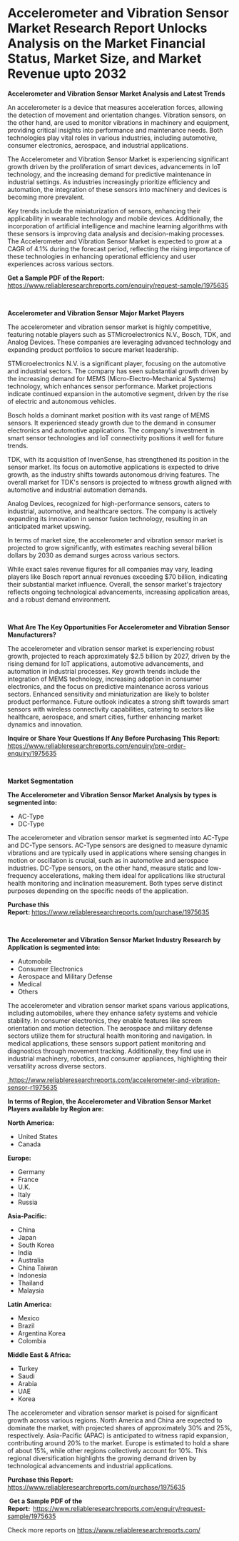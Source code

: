 <p><h1>Accelerometer and Vibration Sensor Market Research Report Unlocks Analysis on the Market Financial Status, Market Size, and Market Revenue upto 2032</h1></p><p><strong>Accelerometer and Vibration Sensor Market Analysis and Latest Trends</strong></p>
<p><p>An accelerometer is a device that measures acceleration forces, allowing the detection of movement and orientation changes. Vibration sensors, on the other hand, are used to monitor vibrations in machinery and equipment, providing critical insights into performance and maintenance needs. Both technologies play vital roles in various industries, including automotive, consumer electronics, aerospace, and industrial applications.</p><p>The Accelerometer and Vibration Sensor Market is experiencing significant growth driven by the proliferation of smart devices, advancements in IoT technology, and the increasing demand for predictive maintenance in industrial settings. As industries increasingly prioritize efficiency and automation, the integration of these sensors into machinery and devices is becoming more prevalent.</p><p>Key trends include the miniaturization of sensors, enhancing their applicability in wearable technology and mobile devices. Additionally, the incorporation of artificial intelligence and machine learning algorithms with these sensors is improving data analysis and decision-making processes. The Accelerometer and Vibration Sensor Market is expected to grow at a CAGR of 4.1% during the forecast period, reflecting the rising importance of these technologies in enhancing operational efficiency and user experiences across various sectors.</p></p>
<p><strong>Get a Sample PDF of the Report:&nbsp;</strong> <a href="https://www.reliableresearchreports.com/enquiry/request-sample/1975635?utm_campaign=2128&utm_medium=2&utm_source=Github&utm_content=ia&utm_term=11022025&utm_id=accelerometer-and-vibration-sensor">https://www.reliableresearchreports.com/enquiry/request-sample/1975635</a></p>
<p>&nbsp;</p>
<p><strong>Accelerometer and Vibration Sensor Major Market Players</strong></p>
<p><p>The accelerometer and vibration sensor market is highly competitive, featuring notable players such as STMicroelectronics N.V., Bosch, TDK, and Analog Devices. These companies are leveraging advanced technology and expanding product portfolios to secure market leadership.</p><p>STMicroelectronics N.V. is a significant player, focusing on the automotive and industrial sectors. The company has seen substantial growth driven by the increasing demand for MEMS (Micro-Electro-Mechanical Systems) technology, which enhances sensor performance. Market projections indicate continued expansion in the automotive segment, driven by the rise of electric and autonomous vehicles.</p><p>Bosch holds a dominant market position with its vast range of MEMS sensors. It experienced steady growth due to the demand in consumer electronics and automotive applications. The company's investment in smart sensor technologies and IoT connectivity positions it well for future trends.</p><p>TDK, with its acquisition of InvenSense, has strengthened its position in the sensor market. Its focus on automotive applications is expected to drive growth, as the industry shifts towards autonomous driving features. The overall market for TDK's sensors is projected to witness growth aligned with automotive and industrial automation demands.</p><p>Analog Devices, recognized for high-performance sensors, caters to industrial, automotive, and healthcare sectors. The company is actively expanding its innovation in sensor fusion technology, resulting in an anticipated market upswing.</p><p>In terms of market size, the accelerometer and vibration sensor market is projected to grow significantly, with estimates reaching several billion dollars by 2030 as demand surges across various sectors.</p><p>While exact sales revenue figures for all companies may vary, leading players like Bosch report annual revenues exceeding $70 billion, indicating their substantial market influence. Overall, the sensor market's trajectory reflects ongoing technological advancements, increasing application areas, and a robust demand environment.</p></p>
<p>&nbsp;</p>
<p><strong>What Are The Key Opportunities For Accelerometer and Vibration Sensor Manufacturers?</strong></p>
<p><p>The accelerometer and vibration sensor market is experiencing robust growth, projected to reach approximately $2.5 billion by 2027, driven by the rising demand for IoT applications, automotive advancements, and automation in industrial processes. Key growth trends include the integration of MEMS technology, increasing adoption in consumer electronics, and the focus on predictive maintenance across various sectors. Enhanced sensitivity and miniaturization are likely to bolster product performance. Future outlook indicates a strong shift towards smart sensors with wireless connectivity capabilities, catering to sectors like healthcare, aerospace, and smart cities, further enhancing market dynamics and innovation.</p></p>
<p><strong>Inquire or Share Your Questions If Any Before Purchasing This Report:</strong> <a href="https://www.reliableresearchreports.com/enquiry/pre-order-enquiry/1975635?utm_campaign=2128&utm_medium=2&utm_source=Github&utm_content=ia&utm_term=11022025&utm_id=accelerometer-and-vibration-sensor">https://www.reliableresearchreports.com/enquiry/pre-order-enquiry/1975635</a></p>
<p>&nbsp;</p>
<p><strong>Market Segmentation</strong></p>
<p><strong>The Accelerometer and Vibration Sensor Market Analysis by types is segmented into:</strong></p>
<p><ul><li>AC-Type</li><li>DC-Type</li></ul></p>
<p><p>The accelerometer and vibration sensor market is segmented into AC-Type and DC-Type sensors. AC-Type sensors are designed to measure dynamic vibrations and are typically used in applications where sensing changes in motion or oscillation is crucial, such as in automotive and aerospace industries. DC-Type sensors, on the other hand, measure static and low-frequency accelerations, making them ideal for applications like structural health monitoring and inclination measurement. Both types serve distinct purposes depending on the specific needs of the application.</p></p>
<p><strong>Purchase this Report:&nbsp;</strong><a href="https://www.reliableresearchreports.com/purchase/1975635?utm_campaign=2128&utm_medium=2&utm_source=Github&utm_content=ia&utm_term=11022025&utm_id=accelerometer-and-vibration-sensor">https://www.reliableresearchreports.com/purchase/1975635</a></p>
<p>&nbsp;</p>
<p><strong>The Accelerometer and Vibration Sensor Market Industry Research by Application is segmented into:</strong></p>
<p><ul><li>Automobile</li><li>Consumer Electronics</li><li>Aerospace and Military Defense</li><li>Medical</li><li>Others</li></ul></p>
<p><p>The accelerometer and vibration sensor market spans various applications, including automobiles, where they enhance safety systems and vehicle stability. In consumer electronics, they enable features like screen orientation and motion detection. The aerospace and military defense sectors utilize them for structural health monitoring and navigation. In medical applications, these sensors support patient monitoring and diagnostics through movement tracking. Additionally, they find use in industrial machinery, robotics, and consumer appliances, highlighting their versatility across diverse sectors.</p></p>
<p><a href="https://www.reliableresearchreports.com/accelerometer-and-vibration-sensor-r1975635?utm_campaign=2128&utm_medium=2&utm_source=Github&utm_content=ia&utm_term=11022025&utm_id=accelerometer-and-vibration-sensor">&nbsp;https://www.reliableresearchreports.com/accelerometer-and-vibration-sensor-r1975635</a></p>
<p><strong>In terms of Region, the Accelerometer and Vibration Sensor Market Players available by Region are:</strong></p>
<p>
    <p> <strong> North America: </strong>
        <ul>
            <li>United States</li>
            <li>Canada</li>
        </ul>
        </p> 
    <p> <strong> Europe: </strong>
        <ul>
            <li>Germany</li>
            <li>France</li>
            <li>U.K.</li>
            <li>Italy</li>
            <li>Russia</li>
        </ul>
        </p> 
    <p> <strong> Asia-Pacific: </strong>
        <ul>
            <li>China</li>
            <li>Japan</li>
            <li>South Korea</li>
            <li>India</li>
            <li>Australia</li>
            <li>China Taiwan</li>
            <li>Indonesia</li>
            <li>Thailand</li>
            <li>Malaysia</li>
        </ul>
        </p> 
    <p> <strong> Latin America: </strong>
        <ul>
            <li>Mexico</li>
            <li>Brazil</li>
            <li>Argentina Korea</li>
            <li>Colombia</li>
        </ul>
        </p> 
    <p> <strong> Middle East & Africa: </strong>
        <ul>
            <li>Turkey</li>
            <li>Saudi</li>
            <li>Arabia</li>
            <li>UAE</li>
            <li>Korea</li>
        </ul>
    </p>
    </p>
<p><p>The accelerometer and vibration sensor market is poised for significant growth across various regions. North America and China are expected to dominate the market, with projected shares of approximately 30% and 25%, respectively. Asia-Pacific (APAC) is anticipated to witness rapid expansion, contributing around 20% to the market. Europe is estimated to hold a share of about 15%, while other regions collectively account for 10%. This regional diversification highlights the growing demand driven by technological advancements and industrial applications.</p></p>
<p><strong>Purchase this Report: </strong><a href="https://www.reliableresearchreports.com/purchase/1975635?utm_campaign=2128&utm_medium=2&utm_source=Github&utm_content=ia&utm_term=11022025&utm_id=accelerometer-and-vibration-sensor">https://www.reliableresearchreports.com/purchase/1975635</a></p>
<p>&nbsp;<strong>Get a Sample PDF of the Report:&nbsp;&nbsp;</strong><a href="https://www.reliableresearchreports.com/enquiry/request-sample/1975635?utm_campaign=2128&utm_medium=2&utm_source=Github&utm_content=ia&utm_term=11022025&utm_id=accelerometer-and-vibration-sensor">https://www.reliableresearchreports.com/enquiry/request-sample/1975635</a></p>
<p><strong></strong></p>
<p>Check more reports on <a href="https://www.reliableresearchreports.com/?utm_campaign=2128&utm_medium=2&utm_source=Github&utm_content=ia&utm_term=11022025&utm_id=accelerometer-and-vibration-sensor">https://www.reliableresearchreports.com/</a></p>